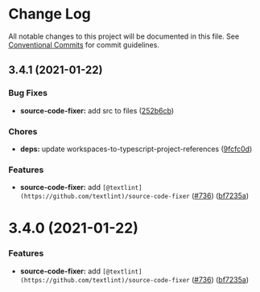 # Change Log

All notable changes to this project will be documented in this file.
See [Conventional Commits](https://conventionalcommits.org) for commit guidelines.

<a name="3.4.1"></a>
## 3.4.1 (2021-01-22)


### Bug Fixes

* **source-code-fixer:** add src to files ([252b6cb](https://github.com/textlint/textlint/commit/252b6cb))


### Chores

* **deps:** update  workspaces-to-typescript-project-references ([9fcfc0d](https://github.com/textlint/textlint/commit/9fcfc0d))


### Features

* **source-code-fixer:** add `[@textlint](https://github.com/textlint)/source-code-fixer` ([#736](https://github.com/textlint/textlint/issues/736)) ([bf7235a](https://github.com/textlint/textlint/commit/bf7235a))





<a name="3.4.0"></a>
# 3.4.0 (2021-01-22)


### Features

* **source-code-fixer:** add `[@textlint](https://github.com/textlint)/source-code-fixer` ([#736](https://github.com/textlint/textlint/issues/736)) ([bf7235a](https://github.com/textlint/textlint/commit/bf7235a))

